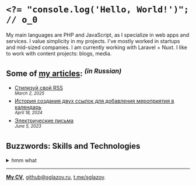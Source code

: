 # `<?= "console.log('Hello, World!')"; // o_0`
My main languages are PHP and JavaScript, as I specialize in web apps and services. I value simplicity in my projects. I've mostly worked in startups and mid-sized companies. I am currently working with Laravel + Nuxt. I like to work with content projects: blogs, media.

## Some of [my articles](https://sglazov.ru/notes/): <sup>_(in Russian)_</sup>

* [Стилизуй свой RSS](https://sglazov.ru/notes/rss-styling/) <br />
<sup>_March 2, 2025_</sup>
* [История создания двух ссылок для добавления мероприятия в календарь](https://sglazov.ru/notes/add-to-calendar/) <br />
<sup>_April 18, 2024_</sup>
* [Электрические письма](https://sglazov.ru/notes/emails/) <br />
<sup>_June 5, 2023_</sup>


## Buzzwords: Skills and Technologies
<details>
  <summary>hmm what</summary>

  webpack, Shop-Script, Sketch, ispmanager, Eleventy (11ty), Gulp, Grunt, БЭМ, Bootstrap, Stylus, Zeplin, Nunjucks, Less, jQuery, CloudPayments API, Docker, Makefile, Nginx, Nuxt, MySQL, styled-components, Apache, Flarum, GitLab, Git, phpMyAdmin, Shell, Eloquent ORM, GitHub, Accessibility (a11y), CSS, Vue, Photoshop, React, TimeWeb, Cypress, SVG, Tinkoff API, HTML, Livewire, HTTPie, Laravel, Bitbucket, Markdown, Pug (Jade), Composer, Laravel Nova, SEO, GitHub Actions, Figma, Blade, WordPress, SCSS, PostCSS, JavaScript, Vite, PHP, Tailwind, Deployer.php, Reg.ru, MAMP.
</details>

----
[**My CV**](https://sglazov.ru/cv/), [github@sglazov.ru](mailto:github@sglazov.ru), [t.me/sglazov](https://t.me/sglazov).
